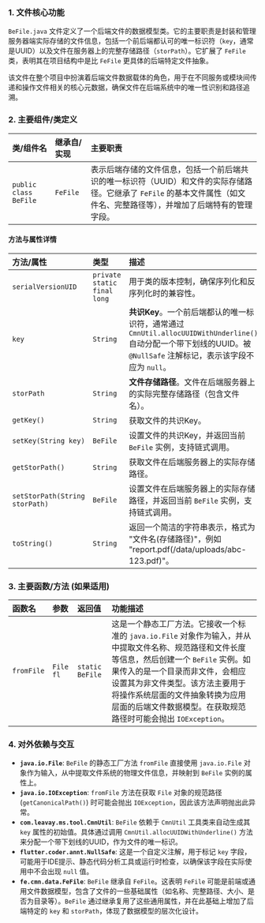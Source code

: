 ### 1. 文件核心功能
`BeFile.java` 文件定义了一个后端文件的数据模型类。它的主要职责是封装和管理服务器端实际存储的文件信息，包括一个前后端都认可的唯一标识符（`key`，通常是UUID）以及文件在服务器上的完整存储路径（`storPath`）。它扩展了 `FeFile` 类，表明其在项目结构中是比 `FeFile` 更具体的后端特定文件抽象。

该文件在整个项目中扮演着后端文件数据载体的角色，用于在不同服务或模块间传递和操作文件相关的核心元数据，确保文件在后端系统中的唯一性识别和路径追溯。

### 2. 主要组件/类定义

| 类/组件名 | 继承自/实现 | 主要职责 |
| :--- | :--- | :--- |
| `public class BeFile` | `FeFile` | 表示后端存储的文件信息，包括一个前后端共识的唯一标识符（UUID）和文件的实际存储路径。它继承了 `FeFile` 的基本文件属性（如文件名、完整路径等），并增加了后端特有的管理字段。 |

#### 方法与属性详情

| 方法/属性 | 类型 | 描述 |
| :--- | :--- | :--- |
| `serialVersionUID` | `private static final long` | 用于类的版本控制，确保序列化和反序列化时的兼容性。 |
| `key` | `String` | **共识Key**。一个前后端都认的唯一标识符，通常通过 `CmnUtil.allocUUIDWithUnderline()` 自动分配一个带下划线的UUID。被 `@NullSafe` 注解标记，表示该字段不应为 `null`。 |
| `storPath` | `String` | **文件存储路径**。文件在后端服务器上的实际完整存储路径（包含文件名）。 |
| `getKey()` | `String` | 获取文件的共识Key。 |
| `setKey(String key)` | `BeFile` | 设置文件的共识Key，并返回当前 `BeFile` 实例，支持链式调用。 |
| `getStorPath()` | `String` | 获取文件在后端服务器上的实际存储路径。 |
| `setStorPath(String storPath)` | `BeFile` | 设置文件在后端服务器上的实际存储路径，并返回当前 `BeFile` 实例，支持链式调用。 |
| `toString()` | `String` | 返回一个简洁的字符串表示，格式为 "文件名(存储路径)"，例如 "report.pdf(/data/uploads/abc-123.pdf)"。 |

### 3. 主要函数/方法 (如果适用)

| 函数名 | 参数 | 返回值 | 功能描述 |
| :--- | :--- | :--- | :--- |
| `fromFile` | `File fl` | `static BeFile` | 这是一个静态工厂方法。它接收一个标准的 `java.io.File` 对象作为输入，并从中提取文件名称、规范路径和文件长度等信息，然后创建一个 `BeFile` 实例。如果传入的是一个目录而非文件，会相应设置其为非文件类型。该方法主要用于将操作系统层面的文件抽象转换为应用层面的后端文件数据模型。在获取规范路径时可能会抛出 `IOException`。 |

### 4. 对外依赖与交互

*   **`java.io.File`**: `BeFile` 的静态工厂方法 `fromFile` 直接使用 `java.io.File` 对象作为输入，从中提取文件系统的物理文件信息，并映射到 `BeFile` 实例的属性上。
*   **`java.io.IOException`**: `fromFile` 方法在获取 `File` 对象的规范路径 (`getCanonicalPath()`) 时可能会抛出 `IOException`，因此该方法声明抛出此异常。
*   **`com.leavay.ms.tool.CmnUtil`**: `BeFile` 依赖于 `CmnUtil` 工具类来自动生成其 `key` 属性的初始值。具体通过调用 `CmnUtil.allocUUIDWithUnderline()` 方法来分配一个带下划线的UUID，作为文件的唯一标识。
*   **`flutter.coder.annt.NullSafe`**: 这是一个自定义注解，用于标记 `key` 字段，可能用于IDE提示、静态代码分析工具或运行时检查，以确保该字段在实际使用中不会出现 `null` 值。
*   **`fe.cmn.data.FeFile`**: `BeFile` 继承自 `FeFile`。这表明 `FeFile` 可能是前端或通用文件数据模型，包含了文件的一些基础属性（如名称、完整路径、大小、是否为目录等）。`BeFile` 通过继承复用了这些通用属性，并在此基础上增加了后端特定的 `key` 和 `storPath`，体现了数据模型的层次化设计。

